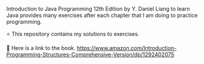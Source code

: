 Introduction to Java Programming 12th Edition by Y. Daniel Liang to learn Java provides many exercises after each chapter that I am doing to practice programming.

⭐️ This repository contains my solutions to exercises.

📖 Here is a link to the book. https://www.amazon.com/Introduction-Programming-Structures-Comprehensive-Version/dp/1292402075
